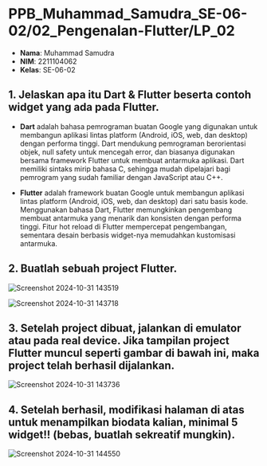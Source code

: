 # PPB_Muhammad_Samudra_SE-06-02/02_Pengenalan-Flutter/LP_02

- **Nama**: Muhammad Samudra
- **NIM**: 2211104062
- **Kelas**: SE-06-02

## 1. Jelaskan apa itu Dart & Flutter beserta contoh widget yang ada pada Flutter.

- **Dart** adalah bahasa pemrograman buatan Google yang digunakan untuk membangun aplikasi lintas platform (Android, iOS, web, dan desktop) dengan performa tinggi. Dart mendukung pemrograman berorientasi objek, null safety untuk mencegah error, dan biasanya digunakan bersama framework Flutter untuk membuat antarmuka aplikasi. Dart memiliki sintaks mirip bahasa C, sehingga mudah dipelajari bagi pemrogram yang sudah familiar dengan JavaScript atau C++.

- **Flutter** adalah framework buatan Google untuk membangun aplikasi lintas platform (Android, iOS, web, dan desktop) dari satu basis kode. Menggunakan bahasa Dart, Flutter memungkinkan pengembang membuat antarmuka yang menarik dan konsisten dengan performa tinggi. Fitur hot reload di Flutter mempercepat pengembangan, sementara desain berbasis widget-nya memudahkan kustomisasi antarmuka.

## 2. Buatlah sebuah project Flutter.
![Screenshot 2024-10-31 143519](https://github.com/user-attachments/assets/31f4af03-d370-417f-bf3c-2bd5537b9893)

![Screenshot 2024-10-31 143718](https://github.com/user-attachments/assets/0e94e9b4-9b97-493a-88a7-49133318a1a0)

## 3. Setelah project dibuat, jalankan di emulator atau pada real device. Jika tampilan project Flutter muncul seperti gambar di bawah ini, maka project telah berhasil dijalankan.

![Screenshot 2024-10-31 143736](https://github.com/user-attachments/assets/83b31072-bdb7-44fc-a260-fae2116ddaca)


## 4. Setelah berhasil, modifikasi halaman di atas untuk menampilkan biodata kalian, minimal 5 widget!! (bebas, buatlah sekreatif mungkin).

![Screenshot 2024-10-31 144550](https://github.com/user-attachments/assets/07b9448b-c0c2-4f36-802a-e7e39aa7af7f)